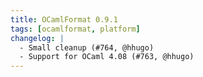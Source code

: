 ```yaml
---
title: OCamlFormat 0.9.1
tags: [ocamlformat, platform]
changelog: |
  - Small cleanup (#764, @hhugo)
  - Support for OCaml 4.08 (#763, @hhugo)
---
```


